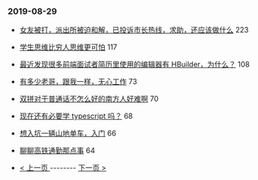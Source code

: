 ### 2019-08-29 
- [女友被打，派出所被迫和解，已投诉市长热线，求助，还应该做什么](https://www.v2ex.com/t/596113) 223
- [学生思维比穷人思维更可怕](https://www.v2ex.com/t/596041) 117
- [最近发现很多前端面试者简历里使用的编辑器有 HBuilder，为什么？](https://www.v2ex.com/t/596091) 108
- [有多少老哥，跟我一样，无心工作](https://www.v2ex.com/t/596079) 73
- [双拼对于普通话不怎么好的南方人好难啊](https://www.v2ex.com/t/596162) 70
- [现在还有必要学 typescript 吗？](https://www.v2ex.com/t/596155) 68
- [想入坑一辆山地单车，入门](https://www.v2ex.com/t/596075) 66
- [聊聊高铁通勤那点事](https://www.v2ex.com/t/596184) 64 

- [ < 上一页 ](https://github.com/able8/v2ex-hot-record/blob/master/2019-08-28.md) -------- [ 下一页 > ](https://github.com/able8/v2ex-hot-record/blob/master/2019-08-30.md)